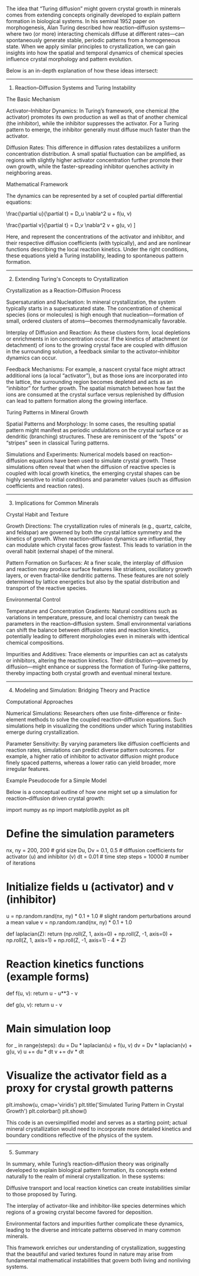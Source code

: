 The idea that “Turing diffusion” might govern crystal growth in minerals comes from extending concepts originally developed to explain pattern formation in biological systems. In his seminal 1952 paper on morphogenesis, Alan Turing described how reaction–diffusion systems—where two (or more) interacting chemicals diffuse at different rates—can spontaneously generate stable, periodic patterns from a homogeneous state. When we apply similar principles to crystallization, we can gain insights into how the spatial and temporal dynamics of chemical species influence crystal morphology and pattern evolution.

Below is an in-depth explanation of how these ideas intersect:


---

1. Reaction–Diffusion Systems and Turing Instability

The Basic Mechanism

Activator–Inhibitor Dynamics: In Turing’s framework, one chemical (the activator) promotes its own production as well as that of another chemical (the inhibitor), while the inhibitor suppresses the activator. For a Turing pattern to emerge, the inhibitor generally must diffuse much faster than the activator.

Diffusion Rates: This difference in diffusion rates destabilizes a uniform concentration distribution. A small spatial fluctuation can be amplified, as regions with slightly higher activator concentration further promote their own growth, while the faster-spreading inhibitor quenches activity in neighboring areas.


Mathematical Framework

The dynamics can be represented by a set of coupled partial differential equations:


\frac{\partial u}{\partial t} = D_u \nabla^2 u + f(u, v)

\frac{\partial v}{\partial t} = D_v \nabla^2 v + g(u, v) ]

Here,  and  represent the concentrations of the activator and inhibitor,  and  their respective diffusion coefficients (with  typically), and  and  are nonlinear functions describing the local reaction kinetics. Under the right conditions, these equations yield a Turing instability, leading to spontaneous pattern formation.


---

2. Extending Turing's Concepts to Crystallization

Crystallization as a Reaction–Diffusion Process

Supersaturation and Nucleation: In mineral crystallization, the system typically starts in a supersaturated state. The concentration of chemical species (ions or molecules) is high enough that nucleation—formation of small, ordered clusters of atoms—becomes thermodynamically favorable.

Interplay of Diffusion and Reaction: As these clusters form, local depletions or enrichments in ion concentration occur. If the kinetics of attachment (or detachment) of ions to the growing crystal face are coupled with diffusion in the surrounding solution, a feedback similar to the activator–inhibitor dynamics can occur.

Feedback Mechanisms: For example, a nascent crystal face might attract additional ions (a local “activator”), but as those ions are incorporated into the lattice, the surrounding region becomes depleted and acts as an “inhibitor” for further growth. The spatial mismatch between how fast the ions are consumed at the crystal surface versus replenished by diffusion can lead to pattern formation along the growing interface.


Turing Patterns in Mineral Growth

Spatial Patterns and Morphology: In some cases, the resulting spatial pattern might manifest as periodic undulations on the crystal surface or as dendritic (branching) structures. These are reminiscent of the “spots” or “stripes” seen in classical Turing patterns.

Simulations and Experiments: Numerical models based on reaction–diffusion equations have been used to simulate crystal growth. These simulations often reveal that when the diffusion of reactive species is coupled with local growth kinetics, the emerging crystal shapes can be highly sensitive to initial conditions and parameter values (such as diffusion coefficients and reaction rates).



---

3. Implications for Common Minerals

Crystal Habit and Texture

Growth Directions: The crystallization rules of minerals (e.g., quartz, calcite, and feldspar) are governed by both the crystal lattice symmetry and the kinetics of growth. When reaction–diffusion dynamics are influential, they can modulate which crystal faces grow fastest. This leads to variation in the overall habit (external shape) of the mineral.

Pattern Formation on Surfaces: At a finer scale, the interplay of diffusion and reaction may produce surface features like striations, oscillatory growth layers, or even fractal-like dendritic patterns. These features are not solely determined by lattice energetics but also by the spatial distribution and transport of the reactive species.


Environmental Control

Temperature and Concentration Gradients: Natural conditions such as variations in temperature, pressure, and local chemistry can tweak the parameters in the reaction–diffusion system. Small environmental variations can shift the balance between diffusion rates and reaction kinetics, potentially leading to different morphologies even in minerals with identical chemical compositions.

Impurities and Additives: Trace elements or impurities can act as catalysts or inhibitors, altering the reaction kinetics. Their distribution—governed by diffusion—might enhance or suppress the formation of Turing-like patterns, thereby impacting both crystal growth and eventual mineral texture.



---

4. Modeling and Simulation: Bridging Theory and Practice

Computational Approaches

Numerical Simulations: Researchers often use finite-difference or finite-element methods to solve the coupled reaction–diffusion equations. Such simulations help in visualizing the conditions under which Turing instabilities emerge during crystallization.

Parameter Sensitivity: By varying parameters like diffusion coefficients and reaction rates, simulations can predict diverse pattern outcomes. For example, a higher ratio of inhibitor to activator diffusion might produce finely spaced patterns, whereas a lower ratio can yield broader, more irregular features.


Example Pseudocode for a Simple Model

Below is a conceptual outline of how one might set up a simulation for reaction–diffusion driven crystal growth:

import numpy as np
import matplotlib.pyplot as plt

# Define the simulation parameters
nx, ny = 200, 200             # grid size
Du, Dv = 0.1, 0.5             # diffusion coefficients for activator (u) and inhibitor (v)
dt = 0.01                     # time step
steps = 10000                 # number of iterations

# Initialize fields u (activator) and v (inhibitor)
u = np.random.rand(nx, ny) * 0.1 + 1.0  # slight random perturbations around a mean value
v = np.random.rand(nx, ny) * 0.1 + 1.0

def laplacian(Z):
    return (np.roll(Z, 1, axis=0) + np.roll(Z, -1, axis=0) +
            np.roll(Z, 1, axis=1) + np.roll(Z, -1, axis=1) - 4 * Z)

# Reaction kinetics functions (example forms)
def f(u, v):
    return u - u**3 - v

def g(u, v):
    return u - v

# Main simulation loop
for _ in range(steps):
    du = Du * laplacian(u) + f(u, v)
    dv = Dv * laplacian(v) + g(u, v)
    u += du * dt
    v += dv * dt

# Visualize the activator field as a proxy for crystal growth patterns
plt.imshow(u, cmap='viridis')
plt.title('Simulated Turing Pattern in Crystal Growth')
plt.colorbar()
plt.show()

This code is an oversimplified model and serves as a starting point; actual mineral crystallization would need to incorporate more detailed kinetics and boundary conditions reflective of the physics of the system.


---

5. Summary

In summary, while Turing’s reaction–diffusion theory was originally developed to explain biological pattern formation, its concepts extend naturally to the realm of mineral crystallization. In these systems:

Diffusive transport and local reaction kinetics can create instabilities similar to those proposed by Turing.

The interplay of activator-like and inhibitor-like species determines which regions of a growing crystal become favored for deposition.

Environmental factors and impurities further complicate these dynamics, leading to the diverse and intricate patterns observed in many common minerals.


This framework enriches our understanding of crystallization, suggesting that the beautiful and varied textures found in nature may arise from fundamental mathematical instabilities that govern both living and nonliving systems.

